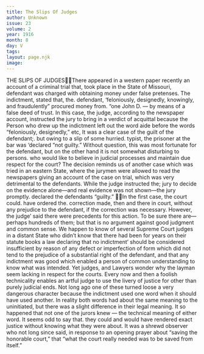 ```yaml
---
title: The Slips Of Judges
author: Unknown
issue: 23
volume: 2
year: 1916
month: 8
day: V
tags:
layout: page.njk
image:
---
```

THE SLIPS OF JUDGESThere appeared in a western paper recently an account of a criminal trial that, took place in the State of Missouri, defendant was charged with obtaining money under false pretenses. The indictment, stated that, the. defendant, ‘feloniously, designedly, knowingly, and fraudulently” procured money from. “one John D. — by means of a false deed of trust. In this case, the judge, according to the newspaper account, instructed the jury to bring in a verdict of acquittal because the Person who drew up the indictment left out the word aide before the words “feloniously, designedly,” etc, It was a clear case of the guilt of the defendant;. but owing to a slip of some hurried. typist, the prisoner at the bar was ‘declared “not guilty.” Without question, this was most fortunate for the defendant, but on the other hand it is not somewhat disturbing to persons. who would like to believe in judicial processes and maintain due respect for the court? The decision reminds us of another case which was tried in an eastern State, where the jurymen were allowed to read the newspapers giving an account of the case on trial, which was very detrimental to the defendants. While the judge instructed the; jury to decide on the evidence alone—and real evidence was not shown—the jury promptly. declared the defendants “guilty.” In the first case, the court could. have ordered the. correction made, then and there in court, without any prejudice to the defendant, if the correction was necessary. However, the judge’ said there were precedents for this action. To be sure there are—perhaps hundreds of them; but that is no argument against good judgment and common sense. We happen to know of several Supreme Court judges in a distant State who didn’t know that there had been for years on their statute books a law declaring that no indictment’ should be considered insufficient by reason of any defect or imperfection of form which did not tend to the prejudice of a substantial right of the defendant, and that any indictment was good which enabled a person of common understanding to know what was intended. Yet judges, and Lawyers wonder why the layman seem lacking in respect for the courts. Every now and then a foolish technicality enables an artful judge to use the livery of justice for other than purely judicial ends. Not long ago one of these turned loose a very dangerous character because the indictment used one word when it should have used another. In reality both words had about the same meaning to the uninitiated, but there was a slight difference in their legal meaning. It so happened that not one of the jurors knew — the technical meaning of either word. It seems odd to say that. they could and would have rendered exact justice without knowing what they were about. It was a shrewd observer who not long since said, in response to an opening prayer about “saving the honorable court,” that “what the court really needed was to be saved from itself.” 
